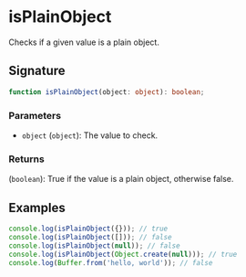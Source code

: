 # isPlainObject

Checks if a given value is a plain object.

## Signature

```typescript
function isPlainObject(object: object): boolean;
```

### Parameters

- `object` (`object`): The value to check.

### Returns

(`boolean`): True if the value is a plain object, otherwise false.

## Examples

```typescript
console.log(isPlainObject({})); // true
console.log(isPlainObject([])); // false
console.log(isPlainObject(null)); // false
console.log(isPlainObject(Object.create(null))); // true
console.log(Buffer.from('hello, world')); // false
```
